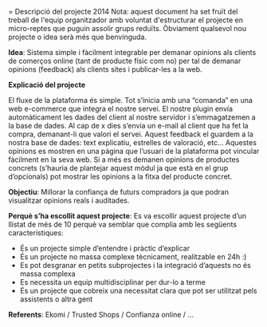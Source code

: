 = Descripció del projecte 2014
Nota: aquest document ha set fruït del treball de l'equip organitzador amb voluntat d'estructurar el projecte en micro-reptes que puguin assolir grups reduïts. Òbviament qualsevol nou projecte o idea serà més que benvinguda.


**Idea**: Sistema simple i fàcilment integrable per demanar opinions als clients de comerços online (tant de producte físic com no) per tal de demanar opinions (feedback) als clients sites i publicar-les a la web.


**Explicació del projecte**

El fluxe de la plataforma és simple. Tot s’inicia amb una “comanda” en una web e-commerce que integra el nostre servei. El nostre plugin envía automàticament les dades del client al nostre servidor i s’emmagatzemen a la base de dades.
Al cap de x dies s’envia un e-mail al client que ha fet la compra, demanant-li que valori el servei. Aquest feedback el guardem a la nostra base de dades: text explicatiu, estrelles de valoració, etc…
Aquestes opinions es mostren en una pàgina que l’usuari de la plataforma pot vincular fàcilment en la seva web. Si a més es demanen opinions de productes concrets (s’hauria de plantejar aquest mòdul ja que està en el grup d’opcionals) pot mostrar les opinions a la fitxa del producte concret.


**Objectiu**: Millorar la confiança de futurs compradors ja que podran visualitzar opinions reals i auditades.


**Perquè s’ha escollit aquest projecte**: Es va escollir aquest projecte d’un llistat de més de 10 perquè va semblar que complia amb les següents característiques:

* És un projecte simple d’entendre i pràctic d’explicar
* És un projecte no massa complexe tècnicament, realitzable en 24h :)
* Es pot desgranar en petits subprojectes i la integració d’aquests no és massa complexa
* Es necessita un equip multidisciplinar per dur-lo a terme 
* És un projecte que cobreix una necessitat clara que pot ser utilitzat pels assistents o altra gent


**Referents**: Ekomi / Trusted Shops / Confianza online / ...

